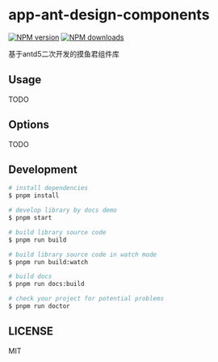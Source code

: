 # app-ant-design-components

[![NPM version](https://img.shields.io/npm/v/app-ant-design-components.svg?style=flat)](https://npmjs.org/package/app-ant-design-components)
[![NPM downloads](http://img.shields.io/npm/dm/app-ant-design-components.svg?style=flat)](https://npmjs.org/package/app-ant-design-components)

基于antd5二次开发的摸鱼君组件库

## Usage

TODO

## Options

TODO

## Development

```bash
# install dependencies
$ pnpm install

# develop library by docs demo
$ pnpm start

# build library source code
$ pnpm run build

# build library source code in watch mode
$ pnpm run build:watch

# build docs
$ pnpm run docs:build

# check your project for potential problems
$ pnpm run doctor
```

## LICENSE

MIT
